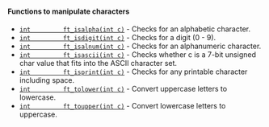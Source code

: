 

  #### Functions to manipulate characters

  
- [`int			ft_isalpha(int c)`](sources/manipulate_characters/sources/manipulate_characters/ft_isalpha.c)	- Checks for an alphabetic character.
- [`int			ft_isdigit(int c)`](sources/manipulate_characters/ft_isdigit.c)	- Checks for a digit (0 - 9).
- [`int			ft_isalnum(int c)`](sources/manipulate_characters/ft_isalnum.c)	- Checks for an alphanumeric character.
- [`int			ft_isascii(int c)`](sources/manipulate_characters/ft_isascii.c)	- Checks whether c is a 7-bit unsigned char value that fits into the ASCII character set.
- [`int			ft_isprint(int c)`](ft_isprint.c)	- Checks for any printable character including space.
- [`int			ft_tolower(int c)`](sources/manipulate_characters/ft_toupper.c)	- Convert uppercase letters to lowercase.
- [`int			ft_toupper(int c)`](sources/manipulate_characters/ft_tolower.c)	- Convert lowercase letters to uppercase.
